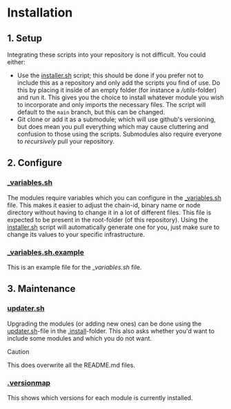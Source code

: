# Installation

## 1. Setup

Integrating these scripts into your repository is not difficult. You could either:

- Use the [installer.sh](./installer.sh) script; this should be done if you prefer not to include this as a repository and only add the scripts you find of use. Do this by placing it inside of an empty folder (for instance a _/utils_-folder) and run it. This gives you the choice to install whatever module you wish to incorporate and only imports the necessary files. The script will default to the `main` branch, but this can be changed.
- Git clone or add it as a submodule; which will use github's versioning, but does mean you pull everything which may cause cluttering and confusion to those using the scripts. Submodules also require everyone to _recursively_ pull your repository.

## 2. Configure

### [\_variables.sh](../_variables.sh)

The modules require variables which you can configure in the [\_variables.sh](../_variables.sh) file. This makes it easier to adjust the chain-id, binary name or node directory without having to change it in a lot of different files. This file is expected to be present in the root-folder (of this repository). Using the [installer.sh](./installer.sh) script will automatically generate one for you, just make sure to change its values to your specific infrastructure.

### [\_variables.sh.example](./_variables.sh.example)

This is an example file for the _\_variables.sh_ file.

## 3. Maintenance

### [updater.sh](./updater.sh)

Upgrading the modules (or adding new ones) can be done using the [updater.sh](./.version/updater.sh)-file in the [.install](./.install)-folder. This also asks whether you'd want to include some modules and which you do not want.

> [!CAUTION]
> This does overwrite all the README.md files.

### [.versionmap](./.versionmap)

This shows which versions for each module is currently installed.
